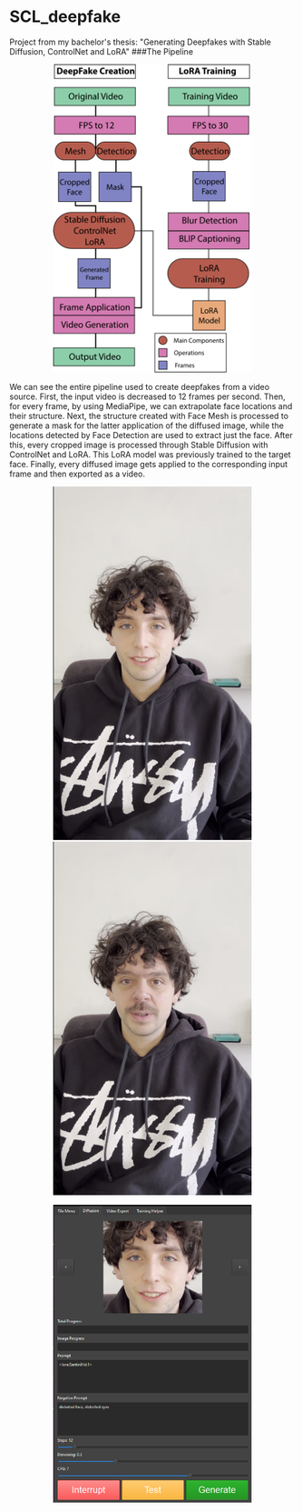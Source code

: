 # SCL_deepfake
Project from my bachelor's thesis: "Generating Deepfakes with Stable Diffusion, ControlNet and LoRA"
###The Pipeline
<p align="center">
  <img src="https://github.com/edoardotavassi/SCL_deepfake/blob/main/readme_elements/Info.png" width="350" title="Pipeline.">
</p>
We can see the entire pipeline used to create deepfakes from
a video source. First, the input video is decreased to 12 frames per second.
Then, for every frame, by using MediaPipe, we can extrapolate face locations
and their structure. Next, the structure created with Face Mesh is processed
to generate a mask for the latter application of the diffused image, while the locations detected by Face Detection are used to extract just the face. After
this, every cropped image is processed through Stable Diffusion with ControlNet
and LoRA.
This LoRA model was previously trained to the target face. Finally, every diffused image gets
applied to the corresponding input frame and then exported as a video.
<p float="left" align="center">
<img src="https://github.com/edoardotavassi/SCL_deepfake/blob/main/readme_elements/input.png" width="350" title="Input Frame.">
<img src="https://github.com/edoardotavassi/SCL_deepfake/blob/main/readme_elements/final_frame.png" width="350" title="Output Frame.">
</p>

<p align="center">
  <img src="https://github.com/edoardotavassi/SCL_deepfake/blob/main/readme_elements/generation-window.png" width="350" title="Pipeline.">
</p>
